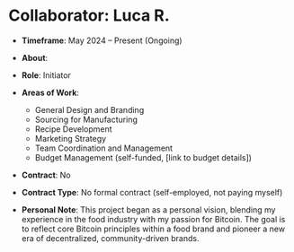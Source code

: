 # Collaborator: Luca R.

- **Timeframe**: May 2024 – Present (Ongoing)

- **About**: 

- **Role**: Initiator
  
- **Areas of Work**: 
  - General Design and Branding
  - Sourcing for Manufacturing
  - Recipe Development
  - Marketing Strategy
  - Team Coordination and Management
  - Budget Management (self-funded, [link to budget details])

- **Contract**: No 
- **Contract Type**: No formal contract (self-employed, not paying myself)

- **Personal Note**: This project began as a personal vision, blending my experience in the food industry with my passion for Bitcoin. The goal is to reflect core Bitcoin principles within a food brand and pioneer a new era of decentralized, community-driven brands.
